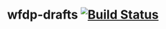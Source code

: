 # wfdp-drafts [![Build Status](https://travis-ci.org/WildFlowerDew/wfdp-drafts.svg?branch=master)](https://travis-ci.org/WildFlowerDew/wfdp-drafts)
